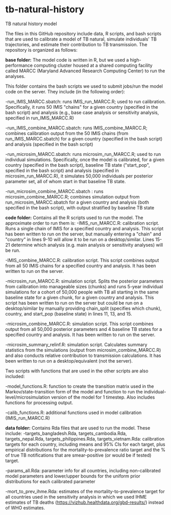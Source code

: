 # tb-natural-history
TB natural history model

The files in this GitHub repository include data, R scripts, and bash scripts that are used to calibrate a model of TB natural, simulate individuals' TB trajectories, and estimate their contribution to TB transmission. 
The repository is organized as follows:

**base folder:**
The model code is written in R, but we used a high-performance computing cluster housed at a shared computing facility called MARCC (Maryland Advanced Research Computing Center) to run the analyses. 

This folder contains the bash scripts we used to submit jobs/run the model code on the server. They include (in the following order):

-run_IMIS_MARCC.sbatch: runs IMIS_run_MARCC.R; used to run calibration. Specifically, it runs 50 IMIS "chains" for a given country (specified in the bash script) and analysis (e.g., base case analysis or sensitivity analysis, specified in run_IMIS_MARCC.R)

-run_IMIS_combine_MARCC.sbatch: runs IMIS_combine_MARCC.R; combines calibration output from the 50 IMIS chains (from run_IMIS_MARCC.sbatch) for a given country (specified in the bash script) and analysis (specified in the bash script)

-run_microsim_MARCC.sbatch: runs microsim_run_MARCC.R; used to run individual simulations. Specifically, once the model is calibrated, for a given country (specified in the bash script), baseline TB state ("start_pop", specified in the bash script) and analysis (specified in microsim_run_MARCC.R), it simulates 50,000 individuals per posterior parameter set, all of whom start in that baseline TB state.

-run_microsim_combine_MARCC.sbatch : runs microsim_combine_MARCC.R; combines simulation output from run_microsim_MARCC.sbatch for a given country and analysis (both specified in the bash script), with output stratified by baseline TB state 

**code folder:**
Contains all the R scripts used to run the model. The approximate order to run them is:
-IMIS_run_MARCC.R: calibration script. Runs a single chain of IMIS for a specified country and analysis. This script has been written to run on the server, but manually entering a "chain" and "country" in lines 9-10 will allow it to be run on a desktop/similar. Lines 15-21 determine which analysis (e.g. main analysis or sensitivity analyses) will be run. 

-IMIS_combine_MARCC.R: calibration script. This script combines output from all 50 IMIS chains for a specified country and analysis. It has been written to run on the server.

-microsim_run_MARCC.R: simulation script. Splits the posterior parameters from calibration into manageable sizes (chunks) and runs 5-year individual simulations for a cohort of 50,000 people with TB all starting in the same baseline state for a given chunk, for a given country and analysis. This script has been written to run on the server but could be run on a desktop/similar by manually providing chain_split (specifies which chunk), country, and start_pop (baseline state) in lines 11, 13, and 15.

-microsim_combine_MARCC.R: simulation script. This script combines output from all 50,000 posterior parameters and 4 baseline TB states for a specified country and analysis. It has been written to run on the server.

-microsim_summary_relinf.R: simulation script. Calculates summary statistics from the simulations (output from microsim_combine_MARCC.R) and also conducts relative contribution to transmission calculations. It has been written to run on a desktop/equivalent (not the server).

Two scripts with functions that are used in the other scripts are also included:

-model_functions.R: function to create the transition matrix used in the Markov/state-transition form of the model and function to run the individual-level/microsimulation version of the model for 1 timestep. Also includes functions for processing output. 

-calib_functions.R: additional functions used in model calibration (IMIS_run_MARCC.R)

**data folder:**
Contains Rda files that are used to run the model. These include:
-targets_bangladesh.Rda, targets_cambodia.Rda, targets_nepal.Rda, targets_philippines.Rda, targets_vietnam.Rda: calibration targets for each country, including means and 95% CIs for each target, plus empirical distributions for the mortality-to-prevalence ratio target and the % of true TB notifications that are smear-positive (or would be if tested) target. 

-params_all.Rda: parameter info for all countries, including non-calibrated model parameters and lower/upper bounds for the uniform prior distributions for each calibrated parameter

-mort_to_prev_ihme.Rda: estimates of the mortality-to-prevalence target for all countries used in the sensitivity analysis in which we used IHME estimates of TB deaths (https://vizhub.healthdata.org/gbd-results/) instead of WHO estimates. 
